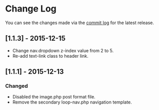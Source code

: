 # Change Log

You can see the changes made via the [commit log](https://github.com/thefrosty/The-One-Theme/commits/master) for the latest release.

## [1.1.3] - 2015-12-15

* Change nav.dropdown z-index value from 2 to 5.
* Re-add text-link class to header link.

## [1.1.1] - 2015-12-13

### Changed

* Disabled the image.php post format file.
* Remove the secondary loop-nav.php navigation template.